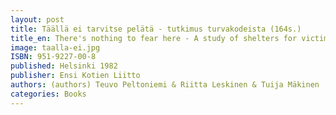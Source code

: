 ```yaml
---
layout: post
title: Täällä ei tarvitse pelätä - tutkimus turvakodeista (164s.)
title_en: There's nothing to fear here - A study of shelters for victims of family violence in Finland
image: taalla-ei.jpg
ISBN: 951-9227-00-8
published: Helsinki 1982
publisher: Ensi Kotien Liitto
authors: (authors) Teuvo Peltoniemi & Riitta Leskinen & Tuija Mäkinen
categories: Books
---
```

